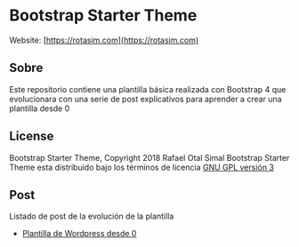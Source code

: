 # Bootstrap Starter Theme

Website: [https://rotasim.com](https://rotasim.com)

## Sobre

Este repositorio contiene una plantilla básica realizada con Bootstrap 4 que evolucionara con una serie de post explicativos para aprender a crear una plantilla desde 0


## License
Bootstrap Starter Theme, Copyright 2018 Rafael Otal Simal
Bootstrap Starter Theme esta distribuido bajo los términos de licencia [GNU GPL versión 3](https://www.gnu.org/licenses/gpl-3.0.html)

## Post

Listado de post de la evolución de la plantilla

- [Plantilla de Wordpress desde 0]( https://rotasim.com/2018/09/plantilla-de-wordpress-desde-0/)
